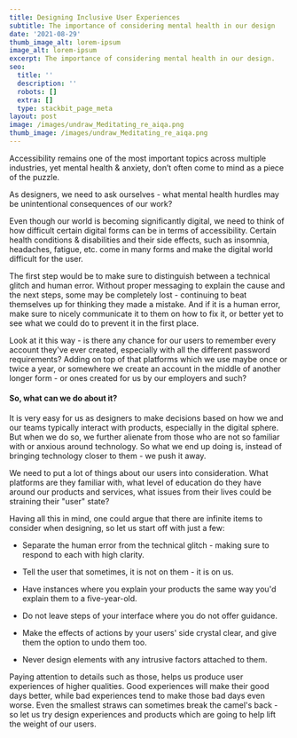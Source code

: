 ```yaml
---
title: Designing Inclusive User Experiences
subtitle: The importance of considering mental health in our design
date: '2021-08-29'
thumb_image_alt: lorem-ipsum
image_alt: lorem-ipsum
excerpt: The importance of considering mental health in our design.
seo:
  title: ''
  description: ''
  robots: []
  extra: []
  type: stackbit_page_meta
layout: post
image: /images/undraw_Meditating_re_aiqa.png
thumb_image: /images/undraw_Meditating_re_aiqa.png
---
```

Accessibility remains one of the most important topics across multiple industries, yet mental health & anxiety, don’t often come to mind as a piece of the puzzle.

As designers, we need to ask ourselves - what mental health hurdles may be unintentional consequences of our work?

Even though our world is becoming significantly digital, we need to think of how difficult certain digital forms can be in terms of accessibility. Certain health conditions & disabilities and their side effects, such as insomnia, headaches, fatigue, etc. come in many forms and make the digital world difficult for the user.

The first step would be to make sure to distinguish between a technical glitch and human error. Without proper messaging to explain the cause and the next steps, some may be completely lost - continuing to beat themselves up for thinking they made a mistake. And if it is a human error, make sure to nicely communicate it to them on how to fix it, or better yet to see what we could do to prevent it in the first place.

Look at it this way - is there any chance for our users to remember every account they've ever created, especially with all the different password requirements? Adding on top of that platforms which we use maybe once or twice a year, or somewhere we create an account in the middle of another longer form - or ones created for us by our employers and such?

#### So, what can we do about it?

It is very easy for us as designers to make decisions based on how we and our teams typically interact with products, especially in the digital sphere. But when we do so, we further alienate from those who are not so familiar with or anxious around technology. So what we end up doing is, instead of bringing technology closer to them - we push it away.

We need to put a lot of things about our users into consideration. What platforms are they familiar with, what level of education do they have around our products and services, what issues from their lives could be straining their "user" state?

Having all this in mind, one could argue that there are infinite items to consider when designing, so let us start off with just a few:

*   Separate the human error from the technical glitch - making sure to respond to each with high clarity.

*   Tell the user that sometimes, it is not on them - it is on us.

*   Have instances where you explain your products the same way you'd explain them to a five-year-old.

*   Do not leave steps of your interface where you do not offer guidance.

*   Make the effects of actions by your users' side crystal clear, and give them the option to undo them too.

*   Never design elements with any intrusive factors attached to them.

Paying attention to details such as those, helps us produce user experiences of higher qualities. Good experiences will make their good days better, while bad experiences tend to make those bad days even worse.  Even the smallest straws can sometimes break the camel's back - so let us try design experiences and products which are going to help lift the weight of our users.

